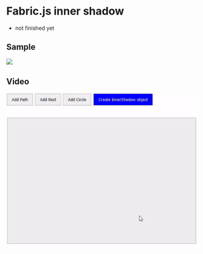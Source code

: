 # Fabric.js inner shadow

* not finished yet 

## Sample
<img src="src/sample-2.gif">

## Video
<img src="src/sample-full.gif">
